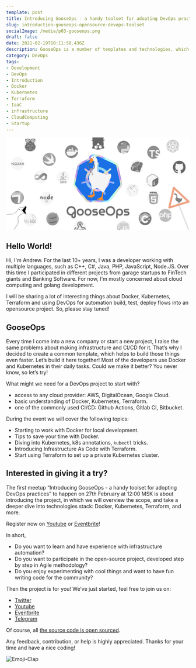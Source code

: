 ```yaml
---
template: post
title: Introducing GooseOps - a handy toolset for adopting DevOps practices  
slug: introduction-gooseops-opensource-devops-toolset
socialImage: /media/p03-gooseops.png
draft: false
date: 2021-02-19T10:11:50.436Z
description: GooseOps is a number of templates and technologies, which simplifies the process of DevOps automation for technical startup projects.
category: DevOps
tags:
- Development
- DevOps
- Introduction
- Docker
- Kubernetes
- Terraform
- IaaC
- infrastructure
- CloudComputing
- Startup
---
```

![GooseOps-Logo](https://github.com/x-technology/GooseOps/blob/main/docs/assets/github-gooseops-name.png)

## Hello World!

Hi, I'm Andrew. For the last 10+ years, I was a developer working with multiple languages, such as C++, C#, Java, PHP, JavaScript, Node.JS. Over this time I participated in different projects from garage startups to FinTech giants and Banking Software. For now, I'm mostly concerned about cloud computing and golang development.

I will be sharing a lot of interesting things about Docker, Kubernetes, Terraform and using DevOps for automation build, test, deploy flows into an opensource project. So, please stay tuned!

## GooseOps

Every time I come into a new company or start a new project, I raise the same problems about making infrastructure and CI/CD for it. That’s why I decided to create a common template, which helps to build those things even faster. Let’s build it here together! Most of the developers use Docker and Kubernetes in their daily tasks. Could we make it better? You never know, so let’s try!

What might we need for a DevOps project to start with?

- access to any cloud provider: AWS, DigitalOcean, Google Cloud.
- basic understanding of Docker, Kubernetes, Terraform.
- one of the commonly used CI/CD: Github Actions, Gitlab CI, Bitbucket.

During the event we will cover the following topics:

- Starting to work with Docker for local development.
- Tips to save your time with Docker.
- Diving into Kubernetes, k8s annotations, `kubectl` tricks.
- Introducing Infrastructure As Code with Terraform.
- Start using Terraform to set up a private Kubernetes cluster.

## Interested in giving it a try?

The first meetup “Introducing GooseOps - a handy toolset for adopting DevOps practices” to happen on 27th February at 12:00 MSK is about introducing the project, in which we will overview the scope, and take a deeper dive into technologies stack: Docker, Kubernetes, Terraform, and more.

Register now on [Youtube](https://www.youtube.com/watch?v=3ofIaeM4nls) or [Eventbrite](https://www.eventbrite.co.uk/e/introducing-gooseops-a-handy-toolset-for-adopting-devops-practices-tickets-142214434201)!

In short,
- Do you want to learn and have experience with infrastructure automation?
- Do you want to participate in the open-source project, developed step by step in Agile methodology?
- Do you enjoy experimenting with cool things and want to have fun writing code for the community?

Then the project is for you! We’ve just started, feel free to join us on:
- [Twitter](https://twitter.com/XTechnology5)
- [Youtube](https://youtu.be/V6naUYo1Wdk)
- [Eventbrite](https://www.eventbrite.com/organizations/info/profile/32181547901)
- [Telegram](https://t.me/xtechn)

Of course, all [the source code is open sourced](https://github.com/x-technology/GooseOps).

Any feedback, contribution, or help is highly appreciated. Thanks for your time and have a nice coding!

![Emoji-Clap](/media/emoji-clap.png)
